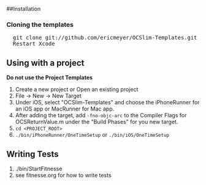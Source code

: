 ##Installation

### Cloning the templates
<pre>
  git clone git://github.com/ericmeyer/OCSlim-Templates.git ~/Library/Developer/Xcode/Templates/
  Restart Xcode
</pre>

## Using with a project
**Do not use the Project Templates**

1. Create a new project or Open an existing project
2. File -> New -> New Target
3. Under iOS, select "OCSlim-Templates" and choose the iPhoneRunner for an iOS app or MacRunner for Mac app.
4. After adding the target, add `-fno-objc-arc` to the Compiler Flags for OCSReturnValue.m under the "Build Phases" for you new target.
5. `cd <PROJECT_ROOT>`
6. `./bin/iPhoneRunner/OneTimeSetup` or `./bin/iOS/OneTimeSetup`

## Writing Tests

1. ./bin/StartFitnesse
2. see fitnesse.org for how to write tests
